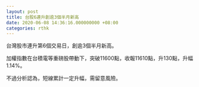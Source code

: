 ```yaml
---
layout: post
title: 台股6連升創逾3個半月新高
date: 2020-06-08 14:36:16.000000000 +08:00
categories: rthk
---
```


台灣股市連升第6個交易日，創逾3個半月新高。

加權指數在台積電等重磅股帶動下，突破11600點，收報11610點，升130點，升幅1.14%。

不過分析認為，短線累計一定升幅，需留意風險。

